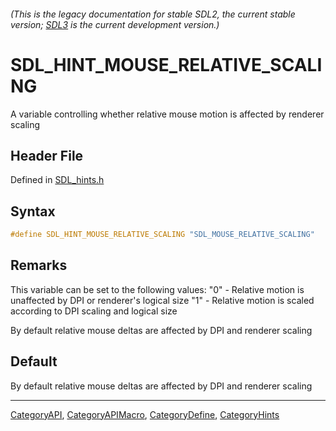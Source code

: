 ###### (This is the legacy documentation for stable SDL2, the current stable version; [SDL3](https://wiki.libsdl.org/SDL3/) is the current development version.)
# SDL_HINT_MOUSE_RELATIVE_SCALING

A variable controlling whether relative mouse motion is affected by renderer scaling

## Header File

Defined in [SDL_hints.h](https://github.com/libsdl-org/SDL/blob/SDL2/include/SDL_hints.h)

## Syntax

```c
#define SDL_HINT_MOUSE_RELATIVE_SCALING "SDL_MOUSE_RELATIVE_SCALING"
```

## Remarks

This variable can be set to the following values: "0" - Relative motion is
unaffected by DPI or renderer's logical size "1" - Relative motion is
scaled according to DPI scaling and logical size

By default relative mouse deltas are affected by DPI and renderer scaling

## Default

By default relative mouse deltas are affected by DPI and renderer scaling

----
[CategoryAPI](CategoryAPI), [CategoryAPIMacro](CategoryAPIMacro), [CategoryDefine](CategoryDefine), [CategoryHints](CategoryHints)
<!-- #See the Style Guide for instructions on editing the footer. -->


